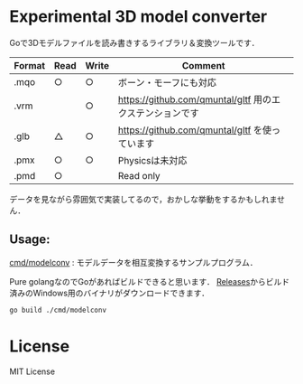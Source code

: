 # Experimental 3D model converter

Goで3Dモデルファイルを読み書きするライブラリ＆変換ツールです．

| Format | Read | Write | Comment |
| ------ | ---- | ----- | ------- |
| .mqo   |  ○  |  ○  | ボーン・モーフにも対応 |
| .vrm   |      |  ○  | https://github.com/qmuntal/gltf 用のエクステンションです |
| .glb   |  △  |  ○  | https://github.com/qmuntal/gltf を使っています |
| .pmx   |  ○  |  ○  | Physicsは未対応 |
| .pmd   |  ○  |      | Read only |

データを見ながら雰囲気で実装してるので，おかしな挙動をするかもしれません．

## Usage:

[cmd/modelconv](cmd/modelconv) : モデルデータを相互変換するサンプルプログラム．

Pure golangなのでGoがあればビルドできると思います．
[Releases](https://github.com/m-shimao/modelconv/releases/latest)からビルド済みのWindows用のバイナリがダウンロードできます．

```bash
go build ./cmd/modelconv
```

# License

MIT License
